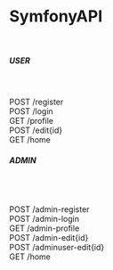 # <b>SymfonyAPI</b> </br></br>

##### USER #####
</br></br>
POST /register</br>
POST /login</br>
GET /profile</br>
POST /edit{id}</br>
GET /home</br>


##### ADMIN #####
</br></br>

POST /admin-register</br>
POST /admin-login</br>
GET /admin-profile</br>
POST /admin-edit{id}</br>
POST /adminuser-edit{id}</br>
GET /home</br>
